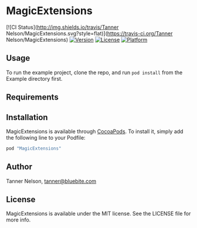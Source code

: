 # MagicExtensions

[![CI Status](http://img.shields.io/travis/Tanner Nelson/MagicExtensions.svg?style=flat)](https://travis-ci.org/Tanner Nelson/MagicExtensions)
[![Version](https://img.shields.io/cocoapods/v/MagicExtensions.svg?style=flat)](http://cocoapods.org/pods/MagicExtensions)
[![License](https://img.shields.io/cocoapods/l/MagicExtensions.svg?style=flat)](http://cocoapods.org/pods/MagicExtensions)
[![Platform](https://img.shields.io/cocoapods/p/MagicExtensions.svg?style=flat)](http://cocoapods.org/pods/MagicExtensions)

## Usage

To run the example project, clone the repo, and run `pod install` from the Example directory first.

## Requirements

## Installation

MagicExtensions is available through [CocoaPods](http://cocoapods.org). To install
it, simply add the following line to your Podfile:

```ruby
pod "MagicExtensions"
```

## Author

Tanner Nelson, tanner@bluebite.com

## License

MagicExtensions is available under the MIT license. See the LICENSE file for more info.
